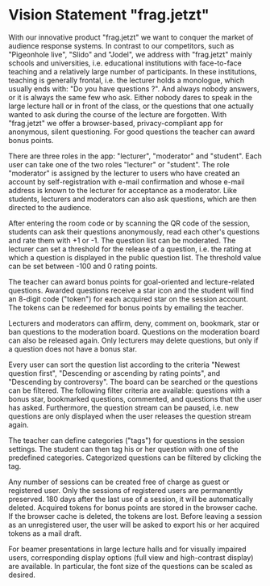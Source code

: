 # Vision Statement "frag.jetzt"

With our innovative product "frag.jetzt" we want to conquer the market of audience response systems. In contrast to our competitors, such as "Pigeonhole live", "Slido" and "Jodel", we address with "frag.jetzt" mainly schools and universities, i.e. educational institutions with face-to-face teaching and a relatively large number of participants. In these institutions, teaching is generally frontal, i.e. the lecturer holds a monologue, which usually ends with: "Do you have questions ?". And always nobody answers, or it is always the same few who ask. Either nobody dares to speak in the large lecture hall or in front of the class, or the questions that one actually wanted to ask during the course of the lecture are forgotten. With "frag.jetzt" we offer a browser-based, privacy-compliant app for anonymous, silent questioning. For good questions the teacher can award bonus points.

There are three roles in the app: "lecturer", "moderator" and "student". Each user can take one of the two roles "lecturer" or "student". The role "moderator" is assigned by the lecturer to users who have created an account by self-registration with e-mail confirmation and whose e-mail address is known to the lecturer for acceptance as a moderator. Like students, lecturers and moderators can also ask questions, which are then directed to the audience.

After entering the room code or by scanning the QR code of the session, students can ask their questions anonymously, read each other's questions and rate them with +1 or -1. The question list can be moderated. The lecturer can set a threshold for the release of a question, i.e. the rating at which a question is displayed in the public question list. The threshold value can be set between -100 and 0 rating points.

The teacher can award bonus points for goal-oriented and lecture-related questions. Awarded questions receive a star icon and the student will find an 8-digit code ("token") for each acquired star on the session account. The tokens can be redeemed for bonus points by emailing the teacher.

Lecturers and moderators can affirm, deny, comment on, bookmark, star or ban questions to the moderation board. Questions on the moderation board can also be released again. Only lecturers may delete questions, but only if a question does not have a bonus star.

Every user can sort the question list according to the criteria "Newest question first", "Descending or ascending by rating points", and "Descending by controversy". The board can be searched or the questions can be filtered. The following filter criteria are available: questions with a bonus star, bookmarked questions, commented, and questions that the user has asked. Furthermore, the question stream can be paused, i.e. new questions are only displayed when the user releases the question stream again.

The teacher can define categories ("tags") for questions in the session settings. The student can then tag his or her question with one of the predefined categories. Categorized questions can be filtered by clicking the tag.

Any number of sessions can be created free of charge as guest or registered user. Only the sessions of registered users are permanently preserved. 180 days after the last use of a session, it will be automatically deleted. Acquired tokens for bonus points are stored in the browser cache. If the browser cache is deleted, the tokens are lost. Before leaving a session as an unregistered user, the user will be asked to export his or her acquired tokens as a mail draft.

For beamer presentations in large lecture halls and for visually impaired users, corresponding display options (full view and high-contrast display) are available. In particular, the font size of the questions can be scaled as desired.
